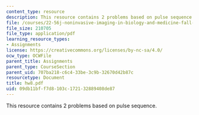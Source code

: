 ```yaml
---
content_type: resource
description: This resource contains 2 problems based on pulse sequence.
file: /courses/22-56j-noninvasive-imaging-in-biology-and-medicine-fall-2005/09db11bff7d8103c172132889408de87_hw8.pdf
file_size: 210705
file_type: application/pdf
learning_resource_types:
- Assignments
license: https://creativecommons.org/licenses/by-nc-sa/4.0/
ocw_type: OCWFile
parent_title: Assignments
parent_type: CourseSection
parent_uid: 707ba218-c6c4-33be-3c9b-32670d42b87c
resourcetype: Document
title: hw8.pdf
uid: 09db11bf-f7d8-103c-1721-32889408de87
---
```

This resource contains 2 problems based on pulse sequence.